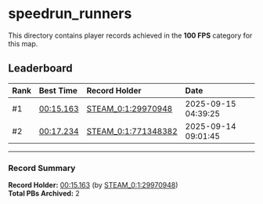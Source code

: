 # speedrun_runners

This directory contains player records achieved in the **100 FPS** category for this map.

## Leaderboard

| Rank | Best Time | Record Holder | Date                |
| :--- | :-------- | :------------ | :------------------ |
| #1   | [00:15.163](./00015163_STEAM_0_1_29970948_20250915-043925.zip) | [STEAM_0:1:29970948](https://speedrun16.com/profile/STEAM_0:1:29970948)   | 2025-09-15 04:39:25 |
| #2   | [00:17.234](./00017234_STEAM_0_1_771348382_20250914-090145.zip) | [STEAM_0:1:771348382](https://speedrun16.com/profile/STEAM_0:1:771348382)   | 2025-09-14 09:01:45 |

---

### Record Summary
**Record Holder:** [00:15.163](./00015163_STEAM_0_1_29970948_20250915-043925.zip) (by [STEAM_0:1:29970948](https://speedrun16.com/profile/STEAM_0:1:29970948))  
**Total PBs Archived:** 2